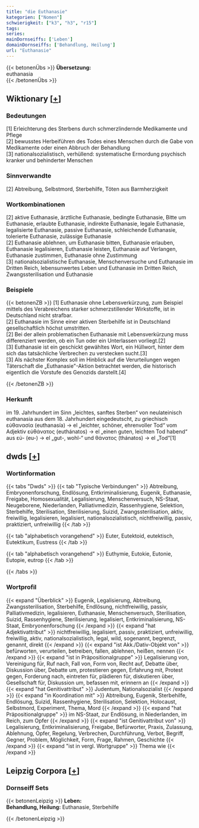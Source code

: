 ```yaml
---
title: "die Euthanasie"
kategorien: ["Nomen"]
schwierigkeit: ["k3", "h3", "r15"]
tags:
series:
mainDornseiffs: ['Leben']
domainDornseiffs: ['Behandlung, Heilung']
url: "Euthanasie"
---
```


{{< betonenÜbs >}}
**Übersetzung:**  
euthanasia  
{{< /betonenÜbs >}}

## Wiktionary [[+](https://de.wiktionary.org/wiki/Euthanasie)]

### Bedeutungen
[1] Erleichterung des Sterbens durch schmerzlindernde Medikamente und Pflege  
[2] bewusstes Herbeiführen des Todes eines Menschen durch die Gabe von Medikamente oder einen Abbruch der Behandlung  
[3] nationalsozialistisch, verhüllend: systematische Ermordung psychisch kranker und behinderter Menschen  

### Sinnverwandte
[2] Abtreibung, Selbstmord, Sterbehilfe, Töten aus Barmherzigkeit  

### Wortkombinationen
[2] aktive Euthanasie, ärztliche Euthanasie, bedingte Euthanasie, Bitte um Euthanasie, erlaubte Euthanasie, indirekte Euthanasie, legale Euthanasie, legalisierte Euthanasie, passive Euthanasie, schleichende Euthanasie, tolerierte Euthanasie, zulässige Euthanasie  
[2] Euthanasie ablehnen, um Euthanasie bitten, Euthanasie erlauben, Euthanasie legalisieren, Euthanasie leisten, Euthanasie auf Verlangen, Euthanasie zustimmen, Euthanasie ohne Zustimmung  
[3] nationalsozialistische Euthanasie, Menschenversuche und Euthanasie im Dritten Reich, lebensunwertes Leben und Euthanasie im Dritten Reich, Zwangssterilisation und Euthanasie  

### Beispiele
{{< betonenZB >}}
[1] Euthanasie ohne Lebensverkürzung, zum Beispiel mittels des Verabreichens starker schmerzstillender Wirkstoffe, ist in Deutschland nicht strafbar.  
[2] Euthanasie im Sinne einer aktiven Sterbehilfe ist in Deutschland gesellschaftlich höchst umstritten.  
[2] Bei der allein problematischen Euthanasie mit Lebensverkürzung muss differenziert werden, ob ein Tun oder ein Unterlassen vorliegt.[2]  
[3] Euthanasie ist ein geschickt gewähltes Wort, ein Hüllwort, hinter dem sich das tatsächliche Verbrechen zu verstecken sucht.[3]  
[3] Als nächster Komplex soll im Hinblick auf die Verurteilungen wegen Täterschaft die „Euthanasie"-Aktion betrachtet werden, die historisch eigentlich die Vorstufe des Genozids darstellt.[4]  

{{< /betonenZB >}}
### Herkunft
im 19. Jahrhundert im Sinn „leichtes, sanftes Sterben“ von neulateinisch euthanasia aus dem 18. Jahrhundert eingedeutscht, zu griechisch εὐθανασία (euthanasía) → el „leichter, schöner, ehrenvoller Tod“ vom Adjektiv εὐθάνατος (euthánatos) → el „einen guten, leichten Tod habend“ aus εὐ- (eu-) → el „gut-, wohl-“ und θάνατος (thánatos) → el „Tod“[1]  



## dwds [[+](https://www.dwds.de/wb/Euthanasie)]

### Wortinformation
{{< tabs "Dwds" >}}
{{< tab "Typische Verbindungen" >}}
Abtreibung, Embryonenforschung, Endlösung, Entkriminalisierung, Eugenik, Euthanasie, Freigabe, Homosexualität, Legalisierung, Menschenversuch, NS-Staat, Neugeborene, Niederlanden, Palliativmedizin, Rassenhygiene, Selektion, Sterbehilfe, Sterilisation, Sterilisierung, Suizid, Zwangssterilisation, aktiv, freiwillig, legalisieren, legalisiert, nationalsozialistisch, nichtfreiwillig, passiv, praktiziert, unfreiwillig
{{< /tab >}}

{{< tab "alphabetisch vorangehend" >}}
Euter, Eutektoid, eutektisch, Eutektikum, Eustress
{{< /tab >}}

{{< tab "alphabetisch vorangehend" >}}
Euthymie, Eutokie, Eutonie, Eutopie, eutrop
{{< /tab >}}

{{< /tabs >}}

### Wortprofil
{{< expand "Überblick" >}} Eugenik, Legalisierung, Abtreibung, Zwangssterilisation, Sterbehilfe, Endlösung, nichtfreiwillig, passiv, Palliativmedizin, legalisieren, Euthanasie, Menschenversuch, Sterilisation, Suizid, Rassenhygiene, Sterilisierung, legalisiert, Entkriminalisierung, NS-Staat, Embryonenforschung {{< /expand >}}
{{< expand "hat Adjektivattribut" >}} nichtfreiwillig, legalisiert, passiv, praktiziert, unfreiwillig, freiwillig, aktiv, nationalsozialistisch, legal, wild, sogenannt, begrenzt, genannt, direkt {{< /expand >}}
{{< expand "ist Akk./Dativ-Objekt von" >}} befürworten, verurteilen, betreiben, fallen, ablehnen, heißen, nennen {{< /expand >}}
{{< expand "ist in Präpositionalgruppe" >}} Legalisierung von, Vereinigung für, Ruf nach, Fall von, Form von, Recht auf, Debatte über, Diskussion über, Debatte um, protestieren gegen, Erfahrung mit, Protest gegen, Forderung nach, eintreten für, plädieren für, diskutieren über, Gesellschaft für, Diskussion um, befassen mit, erinnern an {{< /expand >}}
{{< expand "hat Genitivattribut" >}} Judentum, Nationalsozialist {{< /expand >}}
{{< expand "in Koordination mit" >}} Abtreibung, Eugenik, Sterbehilfe, Endlösung, Suizid, Rassenhygiene, Sterilisation, Selektion, Holocaust, Selbstmord, Experiment, Thema, Mord {{< /expand >}}
{{< expand "hat Präpositionalgruppe" >}} im NS-Staat, zur Endlösung, in Niederlanden, im Reich, zum Opfer {{< /expand >}}
{{< expand "ist Genitivattribut von" >}} Legalisierung, Entkriminalisierung, Freigabe, Befürworter, Praxis, Zulassung, Ablehnung, Opfer, Regelung, Verbrechen, Durchführung, Verbot, Begriff, Gegner, Problem, Möglichkeit, Form, Frage, Rahmen, Geschichte {{< /expand >}}
{{< expand "ist in vergl. Wortgruppe" >}} Thema wie {{< /expand >}}

## Leipzig Corpora [[+](https://corpora.uni-leipzig.de/en/res?word=Euthanasie&corpusId=deu_newscrawl-public_2018)]

### Dornseiff Sets
{{< betonenLeipzig >}}
**Leben:**  
**Behandlung, Heilung:** Euthanasie, Sterbehilfe  

{{< /betonenLeipzig >}}
